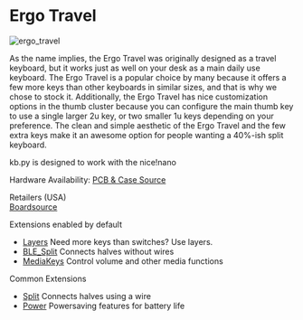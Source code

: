 # Ergo Travel

![ergo_travel](https://boardsource.imgix.net/fa53de62-fd37-4c75-8c5b-b4bec37927c1.jpg?raw=true)

As the name implies, the Ergo Travel was originally designed as a travel keyboard, but it works just as well on your desk as a main daily use keyboard. The Ergo Travel is a popular choice by many because it offers a few more keys than other keyboards in similar sizes, and that is why we chose to stock it. Additionally, the Ergo Travel has nice customization options in the thumb cluster because you can configure the main thumb key to use a single larger 2u key, or two smaller 1u keys depending on your preference. The clean and simple aesthetic of the Ergo Travel and the few extra keys make it an awesome option for people wanting a 40%-ish split keyboard.

kb.py is designed to work with the nice!nano

Hardware Availability: [PCB & Case Source](https://github.com/jpconstantineau/ErgoTravel/blob/master/OrderingInstructions.md)  

Retailers (USA)  
[Boardsource](https://boardsource.xyz/store/5eed23430883e03ef9a69d6a)  

Extensions enabled by default  
- [Layers](https://github.com/KMKfw/kmk_firmware/tree/master/docs/layers.md) Need more keys than switches? Use layers.
- [BLE_Split](https://github.com/KMKfw/kmk_firmware/tree/master/docs/split.md) Connects halves without wires
- [MediaKeys](https://github.com/KMKfw/kmk_firmware/tree/master/docs/media_keys.md) Control volume and other media functions

Common Extensions
- [Split](https://github.com/KMKfw/kmk_firmware/tree/master/docs/split.md) Connects halves using a wire
- [Power](https://github.com/KMKfw/kmk_firmware/tree/master/docs/power.md) Powersaving features for battery life
